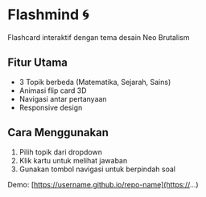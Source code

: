 # Flashmind 🌀

Flashcard interaktif dengan tema desain Neo Brutalism

## Fitur Utama

- 3 Topik berbeda (Matematika, Sejarah, Sains)
- Animasi flip card 3D
- Navigasi antar pertanyaan
- Responsive design

## Cara Menggunakan

1. Pilih topik dari dropdown
2. Klik kartu untuk melihat jawaban
3. Gunakan tombol navigasi untuk berpindah soal

Demo: [https://username.github.io/repo-name](https://...)
